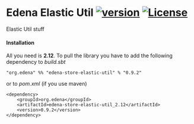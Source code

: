 # Edena Elastic Util [![version](https://img.shields.io/badge/version-0.9.2-green.svg)](https://peterbanda.net) [![License](https://img.shields.io/badge/License-Apache%202.0-lightgrey.svg)](https://www.apache.org/licenses/LICENSE-2.0)

Elastic Util stuff

#### Installation

All you need is **2.12**. To pull the library you have to add the following dependency to *build.sbt*

```
"org.edena" %% "edena-store-elastic-util" % "0.9.2"
```

or to *pom.xml* (if you use maven)

```
<dependency>
    <groupId>org.edena</groupId>
    <artifactId>edena-store-elastic-util_2.12</artifactId>
    <version>0.9.2</version>
</dependency>
```
